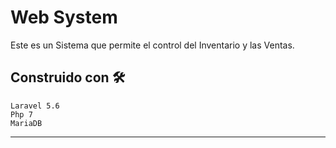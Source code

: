 # Web System
Este es un Sistema que permite el control del Inventario y las Ventas.

## Construido con 🛠️

```
Laravel 5.6
Php 7
MariaDB
```
---
